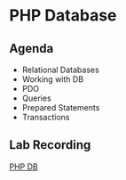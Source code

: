 # PHP Database

## Agenda
- Relational Databases
- Working with DB
- PDO
- Queries
- Prepared Statements
- Transactions

## Lab Recording
[PHP DB](https://drive.google.com/file/d/1vGwRGglgbLzYL3sBlRw3y9UJuNNp2xiH/view?usp=sharing)
